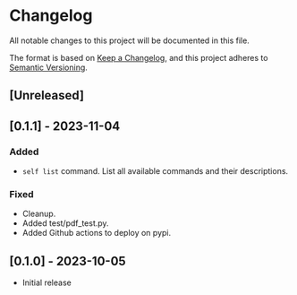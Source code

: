 # Changelog

All notable changes to this project will be documented in this file.

The format is based on [Keep a Changelog](https://keepachangelog.com/en/1.0.0/),
and this project adheres to [Semantic Versioning](https://semver.org/spec/v2.0.0.html).

## [Unreleased]

## [0.1.1] - 2023-11-04

### Added

- `self list` command. List all available commands and their descriptions.

### Fixed

- Cleanup.
- Added test/pdf_test.py.
- Added Github actions to deploy on pypi.


## [0.1.0] - 2023-10-05

- Initial release